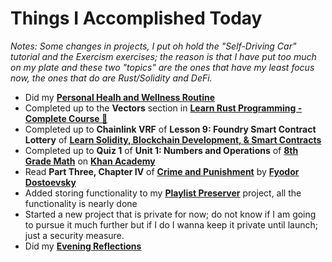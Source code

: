 # Things I Accomplished Today

_Notes: Some changes in projects, I put oh hold the "Self-Driving Car" tutorial and the Exercism exercises; the reason is that I have put too much on my plate and these two "topics" are the ones that have my least focus now, the ones that do are Rust/Solidity and DeFi._

- Did my **[Personal Healh and Wellness Routine](../../routines/2024/personal-health-and-wellness-routine/personal-health-and-wellness-routine-2024-week-7)**
- Completed up to the **Vectors** section in **[Learn Rust Programming - Complete Course 🦀](https://www.youtube.com/watch?v=BpPEoZW5IiY)**
- Completed up to **Chainlink VRF** of **Lesson 9: Foundry Smart Contract Lottery** of **[Learn Solidity, Blockchain Development, & Smart Contracts](https://www.youtube.com/watch?v=umepbfKp5rI)**
- Completed up to **Quiz 1** of **Unit 1: Numbers and Operations** of **[8th Grade Math](https://www.khanacademy.org/math/cc-eighth-grade-math)** on **[Khan Academy](https://www.khanacademy.org)**
- Read **Part Three, Chapter IV** of **[Crime and Punishment](https://www.goodreads.com/book/show/7144.Crime_and_Punishment)** by **[Fyodor Dostoevsky](https://www.goodreads.com/author/show/3137322.Fyodor_Dostoevsky)**
- Added storing functionality to my **[Playlist Preserver](https://github.com/evorhard/Playlist-Preserver)** project, all the functionality is nearly done
- Started a new project that is private for now; do not know if I am going to pursue it much further but if I do I wanna keep it private until launch; just a security measure.
- Did my **[Evening Reflections](../../routines/evening-reflections.md)**
